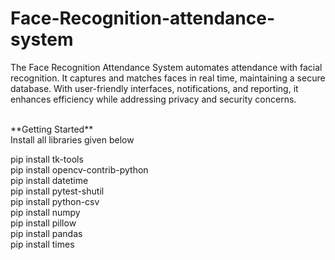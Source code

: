 # Face-Recognition-attendance-system
The Face Recognition Attendance System automates attendance with facial recognition. It captures and matches faces in real time, maintaining a secure database. With user-friendly interfaces, notifications, and reporting, it enhances efficiency while addressing privacy and security concerns.

<br>
**Getting Started**
<br>
Install all libraries given below
<br>

pip install tk-tools
<br>
pip install opencv-contrib-python
<br>
pip install datetime
<br>
pip install pytest-shutil
<br>
pip install python-csv
<br>
pip install numpy
<br>
pip install pillow 
<br>
pip install pandas
<br>
pip install times



